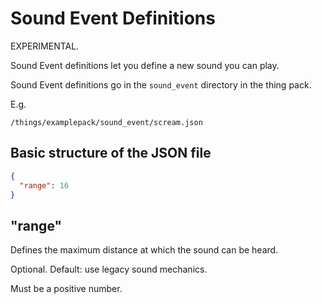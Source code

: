 # Sound Event Definitions

EXPERIMENTAL.

Sound Event definitions let you define a new sound you can play.

Sound Event definitions go in the `sound_event` directory in the thing pack.

E.g.
```
/things/examplepack/sound_event/scream.json
```

## Basic structure of the JSON file

```json
{
  "range": 16
}
```

## "range"

Defines the maximum distance at which the sound can be heard.

Optional. Default: use legacy sound mechanics.

Must be a positive number.